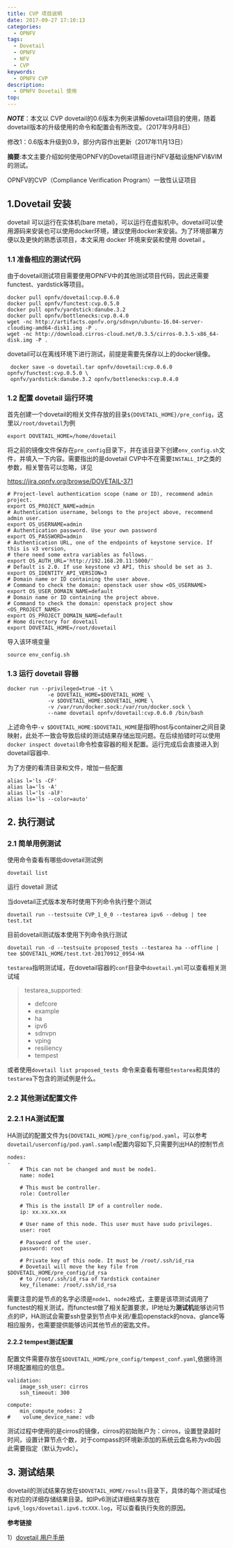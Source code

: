 ```yaml
---
title: CVP 项目说明
date: 2017-09-27 17:10:13
categories:
  - OPNFV
tags:
  - Dovetail
  - OPNFV
  - NFV
  - CVP
keywords:
  - OPNFV CVP
description:
  - OPNFV Dovetail 使用
top:
---
```


***NOTE***：本文以 CVP  dovetail的0.6版本为例来讲解dovetail项目的使用，随着dovetail版本的升级使用的命令和配置会有所改变。（2017年9月8日）

修改1：0.6版本升级到0.9，部分内容作出更新（2017年11月13日）

**摘要**:本文主要介绍如何使用OPNFV的Dovetail项目进行NFV基础设施NFVI&VIM的测试。

<!--more-->

OPNFV的CVP（Compliance Verification Program）一致性认证项目

## 1.Dovetail 安装

dovetail 可以运行在实体机(bare metal)，可以运行在虚拟机中。dovetail可以使用源码来安装也可以使用docker环境，建议使用docker来安装。为了环境部署方便以及更快的熟悉该项目，本文采用 docker 环境来安装和使用 dovetail 。

### 1.1 准备相应的测试代码

由于dovetail测试项目需要使用OPNFV中的其他测试项目代码，因此还需要functest、yardstick等项目。

```shell
docker pull opnfv/dovetail:cvp.0.6.0
docker pull opnfv/functest:cvp.0.5.0
docker pull opnfv/yardstick:danube.3.2
docker pull opnfv/bottlenecks:cvp.0.4.0
wget -nc http://artifacts.opnfv.org/sdnvpn/ubuntu-16.04-server-cloudimg-amd64-disk1.img -P .
wget -nc http://download.cirros-cloud.net/0.3.5/cirros-0.3.5-x86_64-disk.img -P .
```

dovetail可以在离线环境下进行测试，前提是需要先保存以上的docker镜像。

```shell
 docker save -o dovetail.tar opnfv/dovetail:cvp.0.6.0 opnfv/functest:cvp.0.5.0 \
 opnfv/yardstick:danube.3.2 opnfv/bottlenecks:cvp.0.4.0
```

### 1.2 配置 dovetail 运行环境

首先创建一个dovetail的相关文件存放的目录`${DOVETAIL_HOME}/pre_config`，这里以`/root/dovetail`为例

```shell
export DOVETAIL_HOME=/home/dovetail
```

将之前的镜像文件保存在`pre_config`目录下，并在该目录下创建`env_config.sh`文件，并填入一下内容。需要指出的是dovetail CVP中不在需要`INSTALL_IP`之类的参数，相关警告可以忽略，详见

https://jira.opnfv.org/browse/DOVETAIL-371

```shell
# Project-level authentication scope (name or ID), recommend admin project.
export OS_PROJECT_NAME=admin
# Authentication username, belongs to the project above, recommend admin user.
export OS_USERNAME=admin
# Authentication password. Use your own password
export OS_PASSWORD=admin
# Authentication URL, one of the endpoints of keystone service. If this is v3 version,
# there need some extra variables as follows.
export OS_AUTH_URL='http://192.168.20.11:5000/'
# Default is 2.0. If use keystone v3 API, this should be set as 3.
export OS_IDENTITY_API_VERSION=3
# Domain name or ID containing the user above.
# Command to check the domain: openstack user show <OS_USERNAME>
export OS_USER_DOMAIN_NAME=default
# Domain name or ID containing the project above.
# Command to check the domain: openstack project show <OS_PROJECT_NAME>
export OS_PROJECT_DOMAIN_NAME=default
# Home directory for dovetail
export DOVETAIL_HOME=/root/dovetail
```

导入该环境变量

```shell
source env_config.sh
```

### 1.3 运行 dovetail 容器

```shell
docker run --privileged=true -it \
             -e DOVETAIL_HOME=$DOVETAIL_HOME \
             -v $DOVETAIL_HOME:$DOVETAIL_HOME \
             -v /var/run/docker.sock:/var/run/docker.sock \
             --name dovetail opnfv/dovetail:cvp.0.6.0 /bin/bash 
```

上述命令中`-v $DOVETAIL_HOME:$DOVETAIL_HOME`是指明host与container之间目录映射，此处不一致会导致后续的测试结果存储出现问题。在后续拍错时可以使用`docker inspect dovetail`命令检查容器的相关配置。运行完成后会直接进入到dovetail容器中.

为了方便的看清目录和文件，增加一些配置

```shell
alias l='ls -CF'
alias la='ls -A'
alias ll='ls -alF'
alias ls='ls --color=auto'
```

## 2. 执行测试

### 2.1 简单用例测试

使用命令查看有哪些dovetail测试例

```shell
dovetail list
```

运行 dovetail 测试

当dovetail正式版本发布时使用下列命令执行整个测试

```shell
dovetail run --testsuite CVP_1_0_0 --testarea ipv6 --debug | tee test.txt
```

目前dovetail测试版本使用下列命令执行测试

```shell
dovetail run -d --testsuite proposed_tests --testarea ha --offline | tee $DOVETAIL_HOME/test.txt-20170912_0954-HA
```

`testarea`指明测试域，在dovetail容器的`conf`目录中`dovetail.yml`可以查看相关测试域

> testarea_supported:
>
> - defcore
> - example
> - ha
> - ipv6
> - sdnvpn
> - vping
> - resiliency
> - tempest

或者使用`dovetail list proposed_tests `命令来查看有哪些`testarea`和具体的`testarea`下包含的测试例是什么。

### 2.2 其他测试配置文件

### 2.2.1 HA测试配置

HA测试的配置文件为`${DOVETAIL_HOME}/pre_config/pod.yaml`，可以参考`dovetail/userconfig/pod.yaml.sample`配置内容如下,只需要列出HA的控制节点

```
nodes:
-
    # This can not be changed and must be node1.
    name: node1

    # This must be controller.
    role: Controller

    # This is the install IP of a controller node.
    ip: xx.xx.xx.xx

    # User name of this node. This user must have sudo privileges.
    user: root

    # Password of the user.
    password: root
    
    # Private key of this node. It must be /root/.ssh/id_rsa
    # Dovetail will move the key file from $DOVETAIL_HOME/pre_config/id_rsa
    # to /root/.ssh/id_rsa of Yardstick container
    key_filename: /root/.ssh/id_rsa
```

需要注意的是节点的名字必须是`node1`、`node2`格式，主要是该项测试调用了functest的相关测试，而functest做了相关配置要求，IP地址为**测试机**能够访问节点的IP，HA测试会需要ssh登录到节点中关闭/重启openstack的nova、glance等相应服务，也需要提供能够访问其他节点的密匙文件。

#### 2.2.2 tempest测试配置

配置文件需要存放在`$DOVETAIL_HOME/pre_config/tempest_conf.yaml`,依据待测环境配置相应的信息。

```shell
validation:
    image_ssh_user: cirros
    ssh_timeout: 300

compute:
    min_compute_nodes: 2
#    volume_device_name: vdb
```

测试过程中使用的是cirros的镜像，cirros的初始账户为：cirros，设置登录超时时间，设置计算节点个数，对于compass的环境新添加的系统云盘名称为vdb因此需要指定（默认为vdc）。

## 3. 测试结果

dovetail的测试结果存放在`$DOVETAIL_HOME/results`目录下，具体的每个测试域也有对应的详细存储结果目录。如IPv6测试详细结果存放在`ipv6_logs/dovetail.ipv6.tcXXX.log`，可以查看执行失败的原因。



**参考链接**

1）[dovetail 用户手册](http://artifacts.opnfv.org/dovetail/docs/testing_user_userguide/index.html)

